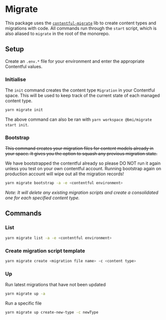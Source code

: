# Migrate

This package uses the [`contentful-migrate`](https://github.com/deluan/contentful-migrate) lib to create content types and migrations with code. All commands run through the `start` script, which is also aliased to `migrate` in the root of the monorepo.

## Setup

Create an `.env.*` file for your environment and enter the appropriate Contentful values.

### Initialise

The `init` command creates the content type `Migration` in your Contentful space. This will be used to keep track of the current state of each managed content type.

```bash
yarn migrate init
```

The above command can also be ran with `yarn workspace @bmi/migrate start init`.

### Bootstrap

~~This command creates your migration files for content models already in your space. It gives you the option to squash any previous migration state.~~

We have bootstrapped the contentful already so please DO NOT run it again unless you test on your own contentful account. Running bootstrap again on production account will wipe out all the migration records!

```bash
yarn migrate bootstrap -a -e <contentful environment>
```

_Note: It will delete any existing migration scripts and create a consolidated one for each specified content type._

## Commands

### List

```bash
yarn migrate list -a -e <contentful environment>
```

### Create migration script template

```bash
yarn migrate create <migration file name> -c <content type>
```

### Up

Run latest migrations that have not been updated

```bash
yarn migrate up -a
```

Run a specific file

```bash
yarn migrate up create-new-type -c newType
```
